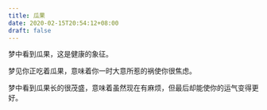 ```yaml
---
title: 瓜果
date: 2020-02-15T20:54:12+08:00
draft: false
---
```


梦中看到瓜果，这是健康的象征。



梦见你正吃着瓜果，意味着你一时大意所惹的祸使你很焦虑。



梦中看到瓜果长的很茂盛，意味着虽然现在有麻烦，但最后却能使你的运气变得更好。

